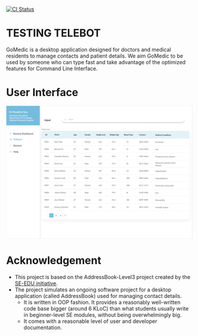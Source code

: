 [![CI Status](https://github.com/AY2122S1-CS2103T-T15-1/tp/workflows/Java%20CI/badge.svg)](https://github.com/AY2122S1-CS2103T-T15-1/tp/actions)

# TESTING TELEBOT
GoMedic is a desktop application designed for doctors and medical residents to manage contacts and patient details.
We aim GoMedic to be used by someone who can type fast and take advantage of the optimized features for
Command Line Interface.

# User Interface
![Ui](docs/images/Ui.png)

# Acknowledgement
* This project is based on the AddressBook-Level3 project created by the [SE-EDU initiative](https://se-education.org/).
* The project simulates an ongoing software project for a desktop application (called AddressBook)
  used for managing contact details.
    * It is written in OOP fashion. It provides a reasonably well-written code base bigger (around 6 KLoC) than what
      students usually write in beginner-level SE modules, without being overwhelmingly big.
    * It comes with a reasonable level of user and developer documentation.
